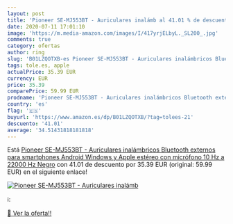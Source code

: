 ```yaml
---
layout: post
title: 'Pioneer SE-MJ553BT - Auriculares inalámb al 41.01 % de descuento'
date: 2020-07-11 17:01:10
image: 'https://m.media-amazon.com/images/I/417yrjELbyL._SL200_.jpg'
comments: true
category: ofertas
author: ring
slug: 'B01LZQOTXB-es Pioneer SE-MJ553BT - Auriculares inalámbricos Bluetooth...'
tags: tole.es, apple
actualPrice: 35.39 EUR
currency: EUR
price: 35.39
comparePrice: 59.99 EUR
prodname: 'Pioneer SE-MJ553BT - Auriculares inalámbricos Bluetooth externos para smartphones Android  Windows y Apple  estéreo  con micrófono  10 Hz a 22000 Hz  Negro'
country: 'es'
flag: '🇪🇸'
buyurl: 'https://www.amazon.es/dp/B01LZQOTXB/?tag=tolees-21'
descuento: '41.01'
average: '34.51431818181818'
---
```


Está [Pioneer SE-MJ553BT - Auriculares inalámbricos Bluetooth externos para smartphones Android  Windows y Apple  estéreo  con micrófono  10 Hz a 22000 Hz  Negro](https://www.amazon.es/dp/B01LZQOTXB/?tag=tolees-21) con 41.01 de descuento por 35.39 EUR (original: 59.99 EUR) en el siguiente enlace!

[![Pioneer SE-MJ553BT - Auriculares inalámb](https://m.media-amazon.com/images/I/417yrjELbyL._SL200_.jpg)](https://www.amazon.es/dp/B01LZQOTXB/?tag=tolees-21)

ℹ️:


[🛒 Ver la oferta!!](https://www.amazon.es/dp/B01LZQOTXB/?tag=tolees-21)
